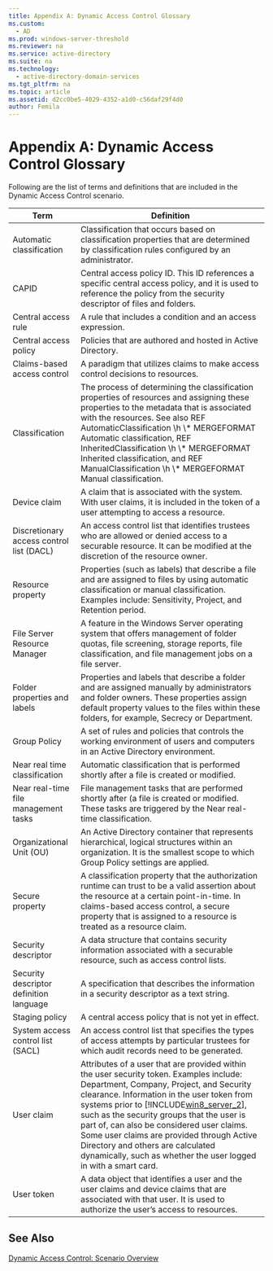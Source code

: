 ```yaml
---
title: Appendix A: Dynamic Access Control Glossary
ms.custom: 
  - AD
ms.prod: windows-server-threshold
ms.reviewer: na
ms.service: active-directory
ms.suite: na
ms.technology: 
  - active-directory-domain-services
ms.tgt_pltfrm: na
ms.topic: article
ms.assetid: d2cc0be5-4029-4352-a1d0-c56daf29f4d0
author: Femila
---
```

# Appendix A: Dynamic Access Control Glossary
Following are the list of terms and definitions that are included in the Dynamic Access Control scenario.  
  
|Term|Definition|  
|--------|--------------|  
|Automatic classification|Classification that occurs based on classification properties that are determined by classification rules configured by an administrator.|  
|CAPID|Central access policy ID. This ID references a specific central access policy, and it is used to reference the policy from the security descriptor of files and folders.|  
|Central access rule|A rule that includes a condition and an access expression.|  
|Central access policy|Policies that are authored and hosted in Active Directory.|  
|Claims\-based access control|A paradigm that utilizes claims to make access control decisions to resources.|  
|Classification|The process of determining the classification properties of resources and assigning these properties to the metadata that is associated with the resources. See also  REF AutomaticClassification \\h  \\\* MERGEFORMAT Automatic classification,  REF InheritedClassification \\h  \\\* MERGEFORMAT Inherited classification, and  REF ManualClassification \\h  \\\* MERGEFORMAT Manual classification.|  
|Device claim|A claim that is associated with the system.  With user claims, it is included in the token of a user attempting to access a resource.|  
|Discretionary access control list \(DACL\)|An access control list that identifies trustees who are allowed or denied access to a securable resource. It can be modified at the discretion of the resource owner.|  
|Resource property|Properties \(such as labels\) that describe a file and are assigned to files by using automatic classification or manual classification. Examples include: Sensitivity, Project, and Retention period.|  
|File Server Resource Manager|A feature in the Windows Server operating system that offers management of folder quotas, file screening, storage reports, file classification, and file management jobs on a file server.|  
|Folder properties and labels|Properties and labels that describe a folder and are assigned manually by administrators and folder owners. These properties assign default property values to the files within these folders, for example, Secrecy or Department.|  
|Group Policy|A set of rules and policies that controls the working environment of users and computers in an Active Directory environment.|  
|Near real time classification|Automatic classification that is performed shortly after a file is created or modified.|  
|Near real\-time file management tasks|File management tasks that are performed shortly after \(a file is created or modified. These tasks are triggered by the Near real\-time classification.|  
|Organizational Unit \(OU\)|An Active Directory container that represents hierarchical, logical structures within an organization. It is the smallest scope to which Group Policy settings are applied.|  
|Secure property|A classification property that the authorization runtime can trust to be a valid assertion about the resource at a certain point\-in\-time. In claims\-based access control, a secure property that is assigned to a resource is treated as a resource claim.|  
|Security descriptor|A data structure that contains security information associated with a securable resource, such as access control lists.|  
|Security descriptor definition language|A specification that describes the information in a security descriptor as a text string.|  
|Staging policy|A central access policy that is not yet in effect.|  
|System access control list \(SACL\)|An access control list that specifies the types of access attempts by particular trustees for which audit records need to be generated.|  
|User claim|Attributes of a user that are provided within the user security token. Examples include: Department, Company, Project, and Security clearance.  Information in the user token from systems prior to [!INCLUDE[win8_server_2](../Token/win8_server_2_md.md)], such as the security groups that the user is part of, can also be considered user claims. Some user claims are provided through Active Directory and others are calculated dynamically, such as whether the user logged in with a smart card.|  
|User token|A data object that identifies a user and the user claims and device claims that are associated with that user. It is used to authorize the user’s access to resources.|  
  
## See Also  
[Dynamic Access Control: Scenario Overview](../Topic/Dynamic-Access-Control--Scenario-Overview.md)  
  
